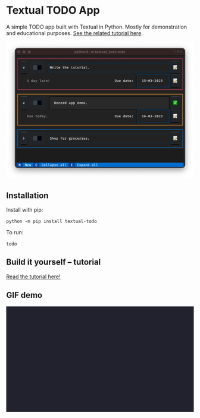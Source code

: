 # Textual TODO App

A simple TODO app built with Textual in Python.
Mostly for demonstration and educational purposes.
[See the related tutorial here][tutorial].

![](_static_app_demo.png)


## Installation

Install with pip:

```
python -m pip install textual-todo
```

To run:

```
todo
```

## Build it yourself – tutorial

[Read the tutorial here!][tutorial]


## GIF demo

![](_app_demo.gif)


[tutorial]: https://mathspp.com/blog/textual-tutorial-build-a-todo-app-in-python

